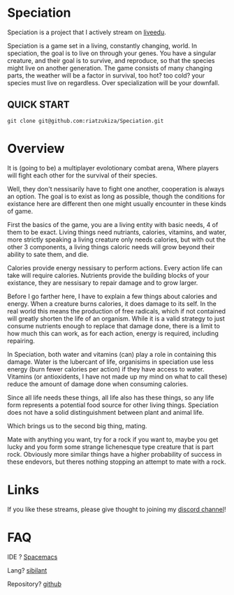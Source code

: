 # Speciation

Speciation is a project that I actively stream on [liveedu](https://www.liveedu.tv/foamy125/REdQq-speciation/).

Speciation is a game set in a living, constantly changing, world. In speciation, the goal is to live on through your genes. 
You have a singular creature, and their goal is to survive, and reproduce, so that the species might live on another generation.
The game consists of many changing parts, the weather will be a factor in survival, too hot? too cold? your species must live on regardless. Over specialization will be your downfall.


## QUICK START

`git clone git@github.com:riatzukiza/Speciation.git`

# Overview


It is (going to be) a multiplayer evolotionary combat arena, Where players will fight each other for the survival of their species.

Well, they don't nessisarily have to fight one another, cooperation is always an option. The goal is to exist as long as possible, though the conditions for existance here are different then one might usually encounter in these kinds of game.

First the basics of the game, you are a living entity with basic needs, 4 of them to be exact. Living things need nutriants, calories, vitamins, and water, more strictly speaking a living creature only needs calories, but with out the other 3 components, a living things caloric needs will grow beyond their ability to sate them, and die.

Calories provide energy nessisary to perform actions. Every action life can take will require calories. Nutrients provide the building blocks of your existance, they are nessisary to repair damage and to grow larger.

Before I go farther here, I have to explain a few things about calories and energy. When a creature burns calories, it does damage to its self. In the real world this means the production of free radicals, which if not contained will greatly shorten the life of an organism. While it is a valid strategy to just consume nutrients enough to replace that damage done, there is a limit to how much this can work, as for each action, energy is required, including repairing.

In Speciation, both water and vitamins (can) play a role in containing this damage. Water is the lubercant of life, organisims in speciation use less energy (burn fewer calories per action) if they have access to water. Vitamins (or antioxidents, I have not made up my mind on what to call these) reduce the amount of damage done when consuming calories.

Since all life needs these things, all life also has these things, so any life form represents a potential food source for other living things. Speciation does not have a solid distinguishment between plant and animal life.

Which brings us to the second big thing, mating.

Mate with anything you want, try for a rock if you want to, maybe you get lucky and you form some strange lichenesque type creature that is part rock. Obviously more similar things have a higher probability of success in these endevors, but theres nothing stopping an attempt to mate with a rock.

# Links

If you like these streams, please give thought to joining my [discord channel](https://discord.gg/G4fFay8)!

# FAQ
IDE ?    [Spacemacs](http://spacemacs.org/)

Lang?   [sibilant](https://sibilant.org/)

Repository? [github](https://github.com/riatzukiza/Speciation)
